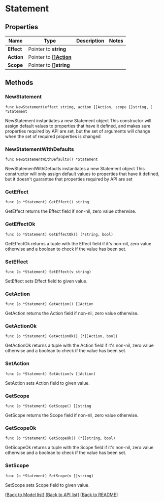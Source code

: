 # Statement

## Properties

Name | Type | Description | Notes
------------ | ------------- | ------------- | -------------
**Effect** | Pointer to **string** |  | 
**Action** | Pointer to [**[]Action**](Action.md) |  | 
**Scope** | Pointer to **[]string** |  | 

## Methods

### NewStatement

`func NewStatement(effect string, action []Action, scope []string, ) *Statement`

NewStatement instantiates a new Statement object
This constructor will assign default values to properties that have it defined,
and makes sure properties required by API are set, but the set of arguments
will change when the set of required properties is changed

### NewStatementWithDefaults

`func NewStatementWithDefaults() *Statement`

NewStatementWithDefaults instantiates a new Statement object
This constructor will only assign default values to properties that have it defined,
but it doesn't guarantee that properties required by API are set

### GetEffect

`func (o *Statement) GetEffect() string`

GetEffect returns the Effect field if non-nil, zero value otherwise.

### GetEffectOk

`func (o *Statement) GetEffectOk() (*string, bool)`

GetEffectOk returns a tuple with the Effect field if it's non-nil, zero value otherwise
and a boolean to check if the value has been set.

### SetEffect

`func (o *Statement) SetEffect(v string)`

SetEffect sets Effect field to given value.


### GetAction

`func (o *Statement) GetAction() []Action`

GetAction returns the Action field if non-nil, zero value otherwise.

### GetActionOk

`func (o *Statement) GetActionOk() (*[]Action, bool)`

GetActionOk returns a tuple with the Action field if it's non-nil, zero value otherwise
and a boolean to check if the value has been set.

### SetAction

`func (o *Statement) SetAction(v []Action)`

SetAction sets Action field to given value.


### GetScope

`func (o *Statement) GetScope() []string`

GetScope returns the Scope field if non-nil, zero value otherwise.

### GetScopeOk

`func (o *Statement) GetScopeOk() (*[]string, bool)`

GetScopeOk returns a tuple with the Scope field if it's non-nil, zero value otherwise
and a boolean to check if the value has been set.

### SetScope

`func (o *Statement) SetScope(v []string)`

SetScope sets Scope field to given value.



[[Back to Model list]](../README.md#documentation-for-models) [[Back to API list]](../README.md#documentation-for-api-endpoints) [[Back to README]](../README.md)


